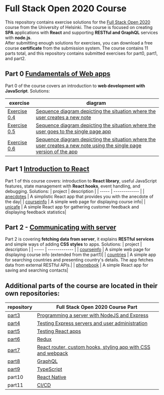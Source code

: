 # Full Stack Open 2020 Course

This repository contains exercise solutions for the [Full Stack Open 2020](https://fullstackopen.com/en) course from the University of Helsinki.
The course is focused on creating **SPA** applications with **React** and supporting **RESTful and GraphQL** services with **node.js**.  
After submitting enough solutions for exercises, you can download a free course **certificate** from the submission system.
The course contains 11 parts total, and this repository contains submitted exercises for part0, part1, and part2.

## Part 0 [Fundamentals of Web apps](https://fullstackopen.com/en/part0)
Part 0 of the course covers an introduction to **web development with JavaScript**.
Solutions: 

| exercise | diagram |
| ----- | ------------- |
| [Exercise 0.4](https://fullstackopen.com/en/part0/fundamentals_of_web_apps#exercises-0-1-0-6) | [Sequence diagram depicting the situation where the user creates a new note](./0.4.png)|
| [Exercise 0.5](https://fullstackopen.com/en/part0/fundamentals_of_web_apps#exercises-0-1-0-6) | [Sequence diagram depicting the situation where the user goes to the single page app ](./0.5.png)|
| [Exercise 0.6](https://fullstackopen.com/en/part0/fundamentals_of_web_apps#exercises-0-1-0-6) | [Sequence diagram depicting the situation where the user creates a new note using the single page version of the app ](./0.6.png)|

## Part 1 [Introduction to React](https://fullstackopen.com/en/part1)
Part 1 of this course covers: introduction to **React library**, useful JavaScript features, state management with **React hooks**, event handling, and debugging.
Solutions: 
| project | description |
| ----- | ------------- |
| [anecdotes](./part1/anecdotes) | A simplistic React app that provides you with the anecdote of the day|
| [courseinfo](./part1/courseinfo) | A simple web page for displaying course info|
| [unicafe](./part1/unicafe) | A simple React app for gathering customer feedback and displaying feedback statistics|

## Part 2 - [Communicating with server](https://fullstackopen.com/en/part2)
Part 2 is covering **fetching data from server**, it explains **RESTful services** and simple ways of adding **CSS styles** to apps.
Solutions: 
| project | description |
| ----- | ------------- |
| [courseinfo](./part1/courseinfo) | A simple web page for displaying course info (extended from the part1)|
| [countries](./part2/countries) | A simple app for searching countries and presenting country's details. The app fetches data from external RESTful APIs.|
| [phonebook](./part2/phonebook) | A simple React app for saving and searching contacts|

## Additional parts of the course are located in their own repositories:

| repository | Full Stack Open 2020 Course Part |
| ----- | ------------- |
| [part3](https://github.com/natasharp/fullstack2020-part3) | [Programming a server with NodeJS and Express](https://fullstackopen.com/en/part3) |
| [part4](https://github.com/natasharp/fullstack2020-part4) | [Testing Express servers and user administration](https://fullstackopen.com/en/part4) |
| [part5](https://github.com/natasharp/fullstack2020-part5) | [Testing React apps](https://fullstackopen.com/en/part5) |
| [part6](https://github.com/natasharp/fullstack2020-part6) | [Redux](https://fullstackopen.com/en/part6) |
| [part7](https://github.com/natasharp/fullstack2020-part7) | [React router, custom hooks, styling app with CSS and webpack](https://fullstackopen.com/en/part7) |
| [part8](https://github.com/natasharp/fullstack2020-part8) | [GraphQL](https://fullstackopen.com/en/part8) |
| [part9](https://github.com/natasharp/fullstack2020-part9) | [TypeScript](https://fullstackopen.com/en/part9) |
| part10 | [React Native](https://fullstackopen.com/en/part2) |
| part11 | [CI/CD](https://fullstackopen.com/en/part2) |